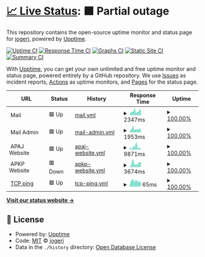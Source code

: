 # [📈 Live Status](https://jogerj.github.io/ap-upptime): <!--live status--> **🟧 Partial outage**

This repository contains the open-source uptime monitor and status page for [jogerj](https://jogerj.github.io/ap-upptime), powered by [Upptime](https://github.com/upptime/upptime).

[![Uptime CI](https://github.com/jogerj/ap-upptime/workflows/Uptime%20CI/badge.svg)](https://github.com/upptime/upptime/actions?query=workflow%3A%22Uptime+CI%22)
[![Response Time CI](https://github.com/jogerj/ap-upptime/workflows/Response%20Time%20CI/badge.svg)](https://github.com/upptime/upptime/actions?query=workflow%3A%22Response+Time+CI%22)
[![Graphs CI](https://github.com/jogerj/ap-upptime/workflows/Graphs%20CI/badge.svg)](https://github.com/upptime/upptime/actions?query=workflow%3A%22Graphs+CI%22)
[![Static Site CI](https://github.com/jogerj/ap-upptime/workflows/Static%20Site%20CI/badge.svg)](https://github.com/upptime/upptime/actions?query=workflow%3A%22Static+Site+CI%22)
[![Summary CI](https://github.com/jogerj/ap-upptime/workflows/Summary%20CI/badge.svg)](https://github.com/upptime/upptime/actions?query=workflow%3A%22Summary+CI%22)

With [Upptime](https://upptime.js.org), you can get your own unlimited and free uptime monitor and status page, powered entirely by a GitHub repository. We use [Issues](https://github.com/jogerj/ap-upptime/issues) as incident reports, [Actions](https://github.com/jogerj/ap-upptime/actions) as uptime monitors, and [Pages](https://jogerj.github.io/ap-upptime) for the status page.

<!--start: status pages-->
<!-- This summary is generated by Upptime (https://github.com/upptime/upptime) -->
<!-- Do not edit this manually, your changes will be overwritten -->
<!-- prettier-ignore -->
| URL | Status | History | Response Time | Uptime |
| --- | ------ | ------- | ------------- | ------ |
| <img alt="" src="https://favicons.githubusercontent.com/null" height="13"> Mail | 🟩 Up | [mail.yml](https://github.com/jogerj/ap-upptime/commits/HEAD/history/mail.yml) | <details><summary><img alt="Response time graph" src="./graphs/mail/response-time-week.png" height="20"> 2347ms</summary><br><a href="https://jogerj.github.io/ap-upptime/history/mail"><img alt="Response time 2557" src="https://img.shields.io/endpoint?url=https%3A%2F%2Fraw.githubusercontent.com%2Fjogerj%2Fap-upptime%2FHEAD%2Fapi%2Fmail%2Fresponse-time.json"></a><br><a href="https://jogerj.github.io/ap-upptime/history/mail"><img alt="24-hour response time 2900" src="https://img.shields.io/endpoint?url=https%3A%2F%2Fraw.githubusercontent.com%2Fjogerj%2Fap-upptime%2FHEAD%2Fapi%2Fmail%2Fresponse-time-day.json"></a><br><a href="https://jogerj.github.io/ap-upptime/history/mail"><img alt="7-day response time 2347" src="https://img.shields.io/endpoint?url=https%3A%2F%2Fraw.githubusercontent.com%2Fjogerj%2Fap-upptime%2FHEAD%2Fapi%2Fmail%2Fresponse-time-week.json"></a><br><a href="https://jogerj.github.io/ap-upptime/history/mail"><img alt="30-day response time 3273" src="https://img.shields.io/endpoint?url=https%3A%2F%2Fraw.githubusercontent.com%2Fjogerj%2Fap-upptime%2FHEAD%2Fapi%2Fmail%2Fresponse-time-month.json"></a><br><a href="https://jogerj.github.io/ap-upptime/history/mail"><img alt="1-year response time 2557" src="https://img.shields.io/endpoint?url=https%3A%2F%2Fraw.githubusercontent.com%2Fjogerj%2Fap-upptime%2FHEAD%2Fapi%2Fmail%2Fresponse-time-year.json"></a></details> | <details><summary><a href="https://jogerj.github.io/ap-upptime/history/mail">100.00%</a></summary><a href="https://jogerj.github.io/ap-upptime/history/mail"><img alt="All-time uptime 100.00%" src="https://img.shields.io/endpoint?url=https%3A%2F%2Fraw.githubusercontent.com%2Fjogerj%2Fap-upptime%2FHEAD%2Fapi%2Fmail%2Fuptime.json"></a><br><a href="https://jogerj.github.io/ap-upptime/history/mail"><img alt="24-hour uptime 100.00%" src="https://img.shields.io/endpoint?url=https%3A%2F%2Fraw.githubusercontent.com%2Fjogerj%2Fap-upptime%2FHEAD%2Fapi%2Fmail%2Fuptime-day.json"></a><br><a href="https://jogerj.github.io/ap-upptime/history/mail"><img alt="7-day uptime 100.00%" src="https://img.shields.io/endpoint?url=https%3A%2F%2Fraw.githubusercontent.com%2Fjogerj%2Fap-upptime%2FHEAD%2Fapi%2Fmail%2Fuptime-week.json"></a><br><a href="https://jogerj.github.io/ap-upptime/history/mail"><img alt="30-day uptime 100.00%" src="https://img.shields.io/endpoint?url=https%3A%2F%2Fraw.githubusercontent.com%2Fjogerj%2Fap-upptime%2FHEAD%2Fapi%2Fmail%2Fuptime-month.json"></a><br><a href="https://jogerj.github.io/ap-upptime/history/mail"><img alt="1-year uptime 100.00%" src="https://img.shields.io/endpoint?url=https%3A%2F%2Fraw.githubusercontent.com%2Fjogerj%2Fap-upptime%2FHEAD%2Fapi%2Fmail%2Fuptime-year.json"></a></details>
| <img alt="" src="https://favicons.githubusercontent.com/null" height="13"> Mail Admin | 🟩 Up | [mail-admin.yml](https://github.com/jogerj/ap-upptime/commits/HEAD/history/mail-admin.yml) | <details><summary><img alt="Response time graph" src="./graphs/mail-admin/response-time-week.png" height="20"> 1953ms</summary><br><a href="https://jogerj.github.io/ap-upptime/history/mail-admin"><img alt="Response time 2127" src="https://img.shields.io/endpoint?url=https%3A%2F%2Fraw.githubusercontent.com%2Fjogerj%2Fap-upptime%2FHEAD%2Fapi%2Fmail-admin%2Fresponse-time.json"></a><br><a href="https://jogerj.github.io/ap-upptime/history/mail-admin"><img alt="24-hour response time 1775" src="https://img.shields.io/endpoint?url=https%3A%2F%2Fraw.githubusercontent.com%2Fjogerj%2Fap-upptime%2FHEAD%2Fapi%2Fmail-admin%2Fresponse-time-day.json"></a><br><a href="https://jogerj.github.io/ap-upptime/history/mail-admin"><img alt="7-day response time 1953" src="https://img.shields.io/endpoint?url=https%3A%2F%2Fraw.githubusercontent.com%2Fjogerj%2Fap-upptime%2FHEAD%2Fapi%2Fmail-admin%2Fresponse-time-week.json"></a><br><a href="https://jogerj.github.io/ap-upptime/history/mail-admin"><img alt="30-day response time 2471" src="https://img.shields.io/endpoint?url=https%3A%2F%2Fraw.githubusercontent.com%2Fjogerj%2Fap-upptime%2FHEAD%2Fapi%2Fmail-admin%2Fresponse-time-month.json"></a><br><a href="https://jogerj.github.io/ap-upptime/history/mail-admin"><img alt="1-year response time 2127" src="https://img.shields.io/endpoint?url=https%3A%2F%2Fraw.githubusercontent.com%2Fjogerj%2Fap-upptime%2FHEAD%2Fapi%2Fmail-admin%2Fresponse-time-year.json"></a></details> | <details><summary><a href="https://jogerj.github.io/ap-upptime/history/mail-admin">100.00%</a></summary><a href="https://jogerj.github.io/ap-upptime/history/mail-admin"><img alt="All-time uptime 100.00%" src="https://img.shields.io/endpoint?url=https%3A%2F%2Fraw.githubusercontent.com%2Fjogerj%2Fap-upptime%2FHEAD%2Fapi%2Fmail-admin%2Fuptime.json"></a><br><a href="https://jogerj.github.io/ap-upptime/history/mail-admin"><img alt="24-hour uptime 100.00%" src="https://img.shields.io/endpoint?url=https%3A%2F%2Fraw.githubusercontent.com%2Fjogerj%2Fap-upptime%2FHEAD%2Fapi%2Fmail-admin%2Fuptime-day.json"></a><br><a href="https://jogerj.github.io/ap-upptime/history/mail-admin"><img alt="7-day uptime 100.00%" src="https://img.shields.io/endpoint?url=https%3A%2F%2Fraw.githubusercontent.com%2Fjogerj%2Fap-upptime%2FHEAD%2Fapi%2Fmail-admin%2Fuptime-week.json"></a><br><a href="https://jogerj.github.io/ap-upptime/history/mail-admin"><img alt="30-day uptime 100.00%" src="https://img.shields.io/endpoint?url=https%3A%2F%2Fraw.githubusercontent.com%2Fjogerj%2Fap-upptime%2FHEAD%2Fapi%2Fmail-admin%2Fuptime-month.json"></a><br><a href="https://jogerj.github.io/ap-upptime/history/mail-admin"><img alt="1-year uptime 100.00%" src="https://img.shields.io/endpoint?url=https%3A%2F%2Fraw.githubusercontent.com%2Fjogerj%2Fap-upptime%2FHEAD%2Fapi%2Fmail-admin%2Fuptime-year.json"></a></details>
| <img alt="" src="https://favicons.githubusercontent.com/null" height="13"> APAJ Website | 🟩 Up | [apaj-website.yml](https://github.com/jogerj/ap-upptime/commits/HEAD/history/apaj-website.yml) | <details><summary><img alt="Response time graph" src="./graphs/apaj-website/response-time-week.png" height="20"> 9871ms</summary><br><a href="https://jogerj.github.io/ap-upptime/history/apaj-website"><img alt="Response time 7952" src="https://img.shields.io/endpoint?url=https%3A%2F%2Fraw.githubusercontent.com%2Fjogerj%2Fap-upptime%2FHEAD%2Fapi%2Fapaj-website%2Fresponse-time.json"></a><br><a href="https://jogerj.github.io/ap-upptime/history/apaj-website"><img alt="24-hour response time 4249" src="https://img.shields.io/endpoint?url=https%3A%2F%2Fraw.githubusercontent.com%2Fjogerj%2Fap-upptime%2FHEAD%2Fapi%2Fapaj-website%2Fresponse-time-day.json"></a><br><a href="https://jogerj.github.io/ap-upptime/history/apaj-website"><img alt="7-day response time 9871" src="https://img.shields.io/endpoint?url=https%3A%2F%2Fraw.githubusercontent.com%2Fjogerj%2Fap-upptime%2FHEAD%2Fapi%2Fapaj-website%2Fresponse-time-week.json"></a><br><a href="https://jogerj.github.io/ap-upptime/history/apaj-website"><img alt="30-day response time 8722" src="https://img.shields.io/endpoint?url=https%3A%2F%2Fraw.githubusercontent.com%2Fjogerj%2Fap-upptime%2FHEAD%2Fapi%2Fapaj-website%2Fresponse-time-month.json"></a><br><a href="https://jogerj.github.io/ap-upptime/history/apaj-website"><img alt="1-year response time 7952" src="https://img.shields.io/endpoint?url=https%3A%2F%2Fraw.githubusercontent.com%2Fjogerj%2Fap-upptime%2FHEAD%2Fapi%2Fapaj-website%2Fresponse-time-year.json"></a></details> | <details><summary><a href="https://jogerj.github.io/ap-upptime/history/apaj-website">100.00%</a></summary><a href="https://jogerj.github.io/ap-upptime/history/apaj-website"><img alt="All-time uptime 100.00%" src="https://img.shields.io/endpoint?url=https%3A%2F%2Fraw.githubusercontent.com%2Fjogerj%2Fap-upptime%2FHEAD%2Fapi%2Fapaj-website%2Fuptime.json"></a><br><a href="https://jogerj.github.io/ap-upptime/history/apaj-website"><img alt="24-hour uptime 100.00%" src="https://img.shields.io/endpoint?url=https%3A%2F%2Fraw.githubusercontent.com%2Fjogerj%2Fap-upptime%2FHEAD%2Fapi%2Fapaj-website%2Fuptime-day.json"></a><br><a href="https://jogerj.github.io/ap-upptime/history/apaj-website"><img alt="7-day uptime 100.00%" src="https://img.shields.io/endpoint?url=https%3A%2F%2Fraw.githubusercontent.com%2Fjogerj%2Fap-upptime%2FHEAD%2Fapi%2Fapaj-website%2Fuptime-week.json"></a><br><a href="https://jogerj.github.io/ap-upptime/history/apaj-website"><img alt="30-day uptime 100.00%" src="https://img.shields.io/endpoint?url=https%3A%2F%2Fraw.githubusercontent.com%2Fjogerj%2Fap-upptime%2FHEAD%2Fapi%2Fapaj-website%2Fuptime-month.json"></a><br><a href="https://jogerj.github.io/ap-upptime/history/apaj-website"><img alt="1-year uptime 100.00%" src="https://img.shields.io/endpoint?url=https%3A%2F%2Fraw.githubusercontent.com%2Fjogerj%2Fap-upptime%2FHEAD%2Fapi%2Fapaj-website%2Fuptime-year.json"></a></details>
| <img alt="" src="https://favicons.githubusercontent.com/null" height="13"> APKP Website | 🟥 Down | [apkp-website.yml](https://github.com/jogerj/ap-upptime/commits/HEAD/history/apkp-website.yml) | <details><summary><img alt="Response time graph" src="./graphs/apkp-website/response-time-week.png" height="20"> 3674ms</summary><br><a href="https://jogerj.github.io/ap-upptime/history/apkp-website"><img alt="Response time 5102" src="https://img.shields.io/endpoint?url=https%3A%2F%2Fraw.githubusercontent.com%2Fjogerj%2Fap-upptime%2FHEAD%2Fapi%2Fapkp-website%2Fresponse-time.json"></a><br><a href="https://jogerj.github.io/ap-upptime/history/apkp-website"><img alt="24-hour response time 3901" src="https://img.shields.io/endpoint?url=https%3A%2F%2Fraw.githubusercontent.com%2Fjogerj%2Fap-upptime%2FHEAD%2Fapi%2Fapkp-website%2Fresponse-time-day.json"></a><br><a href="https://jogerj.github.io/ap-upptime/history/apkp-website"><img alt="7-day response time 3674" src="https://img.shields.io/endpoint?url=https%3A%2F%2Fraw.githubusercontent.com%2Fjogerj%2Fap-upptime%2FHEAD%2Fapi%2Fapkp-website%2Fresponse-time-week.json"></a><br><a href="https://jogerj.github.io/ap-upptime/history/apkp-website"><img alt="30-day response time 5160" src="https://img.shields.io/endpoint?url=https%3A%2F%2Fraw.githubusercontent.com%2Fjogerj%2Fap-upptime%2FHEAD%2Fapi%2Fapkp-website%2Fresponse-time-month.json"></a><br><a href="https://jogerj.github.io/ap-upptime/history/apkp-website"><img alt="1-year response time 5102" src="https://img.shields.io/endpoint?url=https%3A%2F%2Fraw.githubusercontent.com%2Fjogerj%2Fap-upptime%2FHEAD%2Fapi%2Fapkp-website%2Fresponse-time-year.json"></a></details> | <details><summary><a href="https://jogerj.github.io/ap-upptime/history/apkp-website">100.00%</a></summary><a href="https://jogerj.github.io/ap-upptime/history/apkp-website"><img alt="All-time uptime 100.00%" src="https://img.shields.io/endpoint?url=https%3A%2F%2Fraw.githubusercontent.com%2Fjogerj%2Fap-upptime%2FHEAD%2Fapi%2Fapkp-website%2Fuptime.json"></a><br><a href="https://jogerj.github.io/ap-upptime/history/apkp-website"><img alt="24-hour uptime 100.00%" src="https://img.shields.io/endpoint?url=https%3A%2F%2Fraw.githubusercontent.com%2Fjogerj%2Fap-upptime%2FHEAD%2Fapi%2Fapkp-website%2Fuptime-day.json"></a><br><a href="https://jogerj.github.io/ap-upptime/history/apkp-website"><img alt="7-day uptime 100.00%" src="https://img.shields.io/endpoint?url=https%3A%2F%2Fraw.githubusercontent.com%2Fjogerj%2Fap-upptime%2FHEAD%2Fapi%2Fapkp-website%2Fuptime-week.json"></a><br><a href="https://jogerj.github.io/ap-upptime/history/apkp-website"><img alt="30-day uptime 100.00%" src="https://img.shields.io/endpoint?url=https%3A%2F%2Fraw.githubusercontent.com%2Fjogerj%2Fap-upptime%2FHEAD%2Fapi%2Fapkp-website%2Fuptime-month.json"></a><br><a href="https://jogerj.github.io/ap-upptime/history/apkp-website"><img alt="1-year uptime 100.00%" src="https://img.shields.io/endpoint?url=https%3A%2F%2Fraw.githubusercontent.com%2Fjogerj%2Fap-upptime%2FHEAD%2Fapi%2Fapkp-website%2Fuptime-year.json"></a></details>
| <img alt="" src="https://favicons.githubusercontent.com/null" height="13"> [TCP ping](1.1.1.1) | 🟩 Up | [tcp-ping.yml](https://github.com/jogerj/ap-upptime/commits/HEAD/history/tcp-ping.yml) | <details><summary><img alt="Response time graph" src="./graphs/tcp-ping/response-time-week.png" height="20"> 65ms</summary><br><a href="https://jogerj.github.io/ap-upptime/history/tcp-ping"><img alt="Response time 70" src="https://img.shields.io/endpoint?url=https%3A%2F%2Fraw.githubusercontent.com%2Fjogerj%2Fap-upptime%2FHEAD%2Fapi%2Ftcp-ping%2Fresponse-time.json"></a><br><a href="https://jogerj.github.io/ap-upptime/history/tcp-ping"><img alt="24-hour response time 50" src="https://img.shields.io/endpoint?url=https%3A%2F%2Fraw.githubusercontent.com%2Fjogerj%2Fap-upptime%2FHEAD%2Fapi%2Ftcp-ping%2Fresponse-time-day.json"></a><br><a href="https://jogerj.github.io/ap-upptime/history/tcp-ping"><img alt="7-day response time 65" src="https://img.shields.io/endpoint?url=https%3A%2F%2Fraw.githubusercontent.com%2Fjogerj%2Fap-upptime%2FHEAD%2Fapi%2Ftcp-ping%2Fresponse-time-week.json"></a><br><a href="https://jogerj.github.io/ap-upptime/history/tcp-ping"><img alt="30-day response time 64" src="https://img.shields.io/endpoint?url=https%3A%2F%2Fraw.githubusercontent.com%2Fjogerj%2Fap-upptime%2FHEAD%2Fapi%2Ftcp-ping%2Fresponse-time-month.json"></a><br><a href="https://jogerj.github.io/ap-upptime/history/tcp-ping"><img alt="1-year response time 70" src="https://img.shields.io/endpoint?url=https%3A%2F%2Fraw.githubusercontent.com%2Fjogerj%2Fap-upptime%2FHEAD%2Fapi%2Ftcp-ping%2Fresponse-time-year.json"></a></details> | <details><summary><a href="https://jogerj.github.io/ap-upptime/history/tcp-ping">100.00%</a></summary><a href="https://jogerj.github.io/ap-upptime/history/tcp-ping"><img alt="All-time uptime 100.00%" src="https://img.shields.io/endpoint?url=https%3A%2F%2Fraw.githubusercontent.com%2Fjogerj%2Fap-upptime%2FHEAD%2Fapi%2Ftcp-ping%2Fuptime.json"></a><br><a href="https://jogerj.github.io/ap-upptime/history/tcp-ping"><img alt="24-hour uptime 100.00%" src="https://img.shields.io/endpoint?url=https%3A%2F%2Fraw.githubusercontent.com%2Fjogerj%2Fap-upptime%2FHEAD%2Fapi%2Ftcp-ping%2Fuptime-day.json"></a><br><a href="https://jogerj.github.io/ap-upptime/history/tcp-ping"><img alt="7-day uptime 100.00%" src="https://img.shields.io/endpoint?url=https%3A%2F%2Fraw.githubusercontent.com%2Fjogerj%2Fap-upptime%2FHEAD%2Fapi%2Ftcp-ping%2Fuptime-week.json"></a><br><a href="https://jogerj.github.io/ap-upptime/history/tcp-ping"><img alt="30-day uptime 100.00%" src="https://img.shields.io/endpoint?url=https%3A%2F%2Fraw.githubusercontent.com%2Fjogerj%2Fap-upptime%2FHEAD%2Fapi%2Ftcp-ping%2Fuptime-month.json"></a><br><a href="https://jogerj.github.io/ap-upptime/history/tcp-ping"><img alt="1-year uptime 100.00%" src="https://img.shields.io/endpoint?url=https%3A%2F%2Fraw.githubusercontent.com%2Fjogerj%2Fap-upptime%2FHEAD%2Fapi%2Ftcp-ping%2Fuptime-year.json"></a></details>

<!--end: status pages-->

[**Visit our status website →**](https://jogerj.github.io/ap-upptime)

## 📄 License

- Powered by: [Upptime](https://github.com/upptime/upptime)
- Code: [MIT](./LICENSE) © [jogerj](https://jogerj.github.io/ap-upptime)
- Data in the `./history` directory: [Open Database License](https://opendatacommons.org/licenses/odbl/1-0/)
